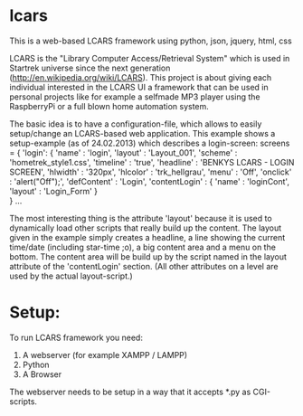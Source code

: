 lcars
=====

This is a web-based LCARS framework using python, json, jquery, html, css 

LCARS is the "Library Computer Access/Retrieval System" which is used in Startrek universe since the next generation (http://en.wikipedia.org/wiki/LCARS).
This project is about giving each individual interested in the LCARS UI a framework that can be used in personal projects like for example a selfmade MP3 player using the RaspberryPi or a full blown home automation system.

The basic idea is to have a configuration-file, which allows to easily setup/change an LCARS-based web application.
This example shows a setup-example (as of 24.02.2013) which describes a login-screen:
screens = { 
  'login': {
    'name'       : 'login',
    'layout'     : 'Layout_001',
    'scheme'     : 'hometrek_style1.css',
    'timeline'   : 'true',
    'headline'   : 'BENKYS LCARS - LOGIN SCREEN',
    'hlwidth'    : '320px',
    'hlcolor'    : 'trk_hellgrau',
    'menu'       : 'Off',
    'onclick'    : 'alert("Off");',
    'defContent' : 'Login',
    'contentLogin' : {
      'name'       : 'loginCont',
      'layout'     : 'Login_Form'
    }    
  }
  ...

The most interesting thing is the attribute 'layout' because it is used to dynamically load other scripts that really build up the content. The layout given in the example simply creates a headline, a line showing the current time/date (including star-time ;o), a big content area and a menu on the bottom. The content area will be build up by the script named in the layout attribute of the 'contentLogin' section.
(All other attributes on a level are used by the actual layout-script.)

Setup:
======
To run LCARS framework you need:
1. A webserver (for example XAMPP / LAMPP)
2. Python
3. A Browser

The webserver needs to be setup in a way that it accepts *.py as CGI-scripts.
